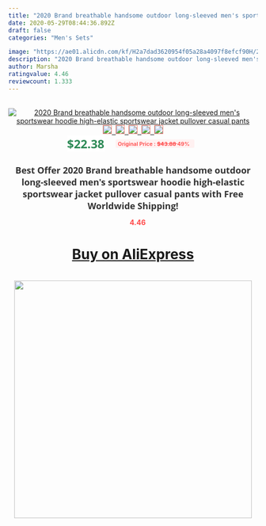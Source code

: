 ```yaml
---
title: "2020 Brand breathable handsome outdoor long-sleeved men's sportswear hoodie high-elastic sportswear jacket pullover casual pants"
date: 2020-05-29T08:44:36.892Z
draft: false
categories: "Men's Sets"

image: "https://ae01.alicdn.com/kf/H2a7dad3620954f05a28a4097f8efcf90H/2020-Brand-breathable-handsome-outdoor-long-sleeved-men-s-sportswear-hoodie-high-elastic-sportswear-jacket-pullover.jpg"
description: "2020 Brand breathable handsome outdoor long-sleeved men's sportswear hoodie high-elastic sportswear jacket pullover casual pants"
author: Marsha
ratingvalue: 4.46
reviewcount: 1.333
---
```

<br>
<div style="text-align: center;">
<a href="https://s.click.aliexpress.com/e/_ASeYfj" target="_blank" rel="nofollow noopener noreferrer"><img alt="2020 Brand breathable handsome outdoor long-sleeved men's sportswear hoodie high-elastic sportswear jacket pullover casual pants" class="magnifier-image" src="https://ae01.alicdn.com/kf/H2a7dad3620954f05a28a4097f8efcf90H/2020-Brand-breathable-handsome-outdoor-long-sleeved-men-s-sportswear-hoodie-high-elastic-sportswear-jacket-pullover.jpg_640x640.jpg">
<br>
<img style="border:1px solid salmon" src="https://ae01.alicdn.com/kf/H2a7dad3620954f05a28a4097f8efcf90H/2020-Brand-breathable-handsome-outdoor-long-sleeved-men-s-sportswear-hoodie-high-elastic-sportswear-jacket-pullover.jpg_120x120.jpg">&nbsp;&nbsp;<img style="border:1px solid salmon" src="https://ae01.alicdn.com/kf/H96e103b530ce4502b7b29a5ff9c38c628/2020-Brand-breathable-handsome-outdoor-long-sleeved-men-s-sportswear-hoodie-high-elastic-sportswear-jacket-pullover.jpg_120x120.jpg">&nbsp;&nbsp;<img style="border:1px solid salmon" src="https://ae01.alicdn.com/kf/H9518aebaeaef437b9af1daaf93c394dc0/2020-Brand-breathable-handsome-outdoor-long-sleeved-men-s-sportswear-hoodie-high-elastic-sportswear-jacket-pullover.jpg_120x120.jpg">&nbsp;&nbsp;<img style="border:1px solid salmon" src="https://ae01.alicdn.com/kf/H6648555b4a74465bbed0d1ac37960681P/2020-Brand-breathable-handsome-outdoor-long-sleeved-men-s-sportswear-hoodie-high-elastic-sportswear-jacket-pullover.jpg_120x120.jpg">&nbsp;&nbsp;<img style="border:1px solid salmon" src="https://ae01.alicdn.com/kf/H2c47f45b046e43eea5fb54f140ed6c5ar/2020-Brand-breathable-handsome-outdoor-long-sleeved-men-s-sportswear-hoodie-high-elastic-sportswear-jacket-pullover.jpg_120x120.jpg"></a></div><br0>
<div style="text-align: center;"><span style="background-color: white; border: 0px; box-sizing: border-box; color: seagreen; display: inline-block; font-family: &quot;open sans&quot; , &quot;arial&quot; , &quot;helvetica&quot; , sans-serif , &quot;heiti&quot;; font-size: 24px; font-stretch: inherit; font-weight: 700; line-height: inherit; margin: 0px 10px 0px 0px; padding: 0px; vertical-align: middle;">$22.38 </span>
<span style="background: rgb(255 , 241 , 241); border-radius: 3px; border: 0px; box-sizing: border-box; color: #ff4747; display: inline-block; font-family: inherit; font-size: 12px; font-stretch: inherit; font-style: inherit; font-variant: inherit; font-weight: 600; line-height: inherit; margin: 0px; padding: 2px 5px; transform: scale(0.9); vertical-align: middle;">Original Price : <b style="text-decoration: line-through;">$43.88 </b> 49%&nbsp;&nbsp;</span></div>
<h1 style="color: #333333; display: inline-block; font-family: &quot;open sans&quot; , &quot;arial&quot; , &quot;helvetica&quot; , sans-serif , &quot;heiti&quot;; font-size: 18px; font-stretch: inherit; font-weight: 700; text-align: center;">Best Offer 2020 Brand breathable handsome outdoor long-sleeved men's sportswear hoodie high-elastic sportswear jacket pullover casual pants with Free Worldwide Shipping!</h1>
<div style="color: #ff4747; text-align: center;">
<img src="https://4.bp.blogspot.com/-M0ZcTcb-5uY/XleCXlxnR4I/AAAAAAAAAEc/OrjgMkXV1oMQFaCRZj5HQwOCBcu3w1FegCPcBGAYYCw/s1600/star.png" style="height: 15px;">&nbsp;<b>4.46</b></div>
<div class="button_cont" align="center"><a class="buynow_a" href="https://s.click.aliexpress.com/e/_ASeYfj" target="_blank" rel="nofollow noopener noreferrer"><H1>Buy on AliExpress</H1></a></div><br>
<div class="separator" style="clear: both; text-align: center;">
<img src="https://lh3.googleusercontent.com/-pTy5HemUv9M/XlePHvY0dAI/AAAAAAAAAE4/0nX5iRUoIWY8eMW9Dpxeirr157OZliDIgCLcBGAsYHQ/s1600/badge.gif" width="480">
</div>
